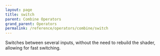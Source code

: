 ```yaml
---
layout: page
title: switch
parent: Combine Operators
grand_parent: Operators
permalink: /reference/operators/combine/switch
---
```


Switches between several inputs, without the need to rebuild the shader, allowing for fast switching.
